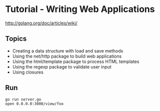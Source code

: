 # Tutorial - Writing Web Applications

http://golang.org/doc/articles/wiki/

## Topics

* Creating a data structure with load and save methods
* Using the net/http package to build web applications
* Using the html/template package to process HTML templates
* Using the regexp package to validate user input
* Using closures

## Run
    go run server.go
    open 0.0.0.0:3000/view/foo
